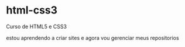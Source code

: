# html-css3
 Curso de HTML5 e CSS3

estou aprendendo a criar sites e agora vou gerenciar meus repositorios 